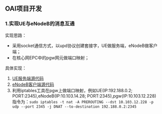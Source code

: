 ## OAI项目开发

### 1.实现UE与eNodeB的消息互通

实现思路：
- 采用socket通信方式，以upd协议创建套接字，UE做服务端，eNodeB做客户端；
- 在核心网EPC中的pgw网元做端口映射；

具体实现：

1. [UE服务端源代码](./ue_server.c)
2. [eNodeB客户端源代码](./enb_client.c)
3. 利用iptables工具在pgw上做端口映射，例如UE(IP:192.188.0.2; PORT:2345),eNodeB(IP:10.103.14.28; PORT:2345),pgw(IP:10.103.12.228)
指令为：`sudo iptables -t nat -A PREROUTING --dst 10.103.12.228 -p udp --port 2345 -j DNAT --to-destination 192.188.0.2:2345`
